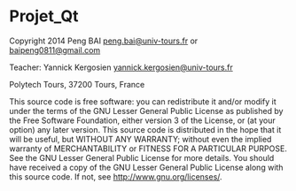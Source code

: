 Projet_Qt 
=========

 Copyright 2014 Peng BAI <peng.bai@univ-tours.fr> or <baipeng0811@gmail.com>
 
 Teacher: Yannick Kergosien <yannick.kergosien@univ-tours.fr>
 
 Polytech Tours, 37200 Tours, France

 This source code is free software: you can redistribute it and/or modify it under
 the terms of the GNU Lesser General Public License as published by the Free
 Software Foundation, either version 3 of the License, or (at your option) any
 later version. This source code is distributed in the hope that it will be useful, 
 but WITHOUT ANY WARRANTY; without even the implied warranty of MERCHANTABILITY or 
 FITNESS FOR A PARTICULAR PURPOSE. See the GNU Lesser General Public License for more
 details. You should have received a copy of the GNU Lesser General Public License
 along with this source code. If not, see <http://www.gnu.org/licenses/>.

